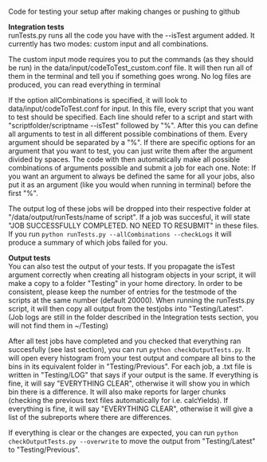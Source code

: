 Code for testing your setup after making changes or pushing to github

**Integration tests**\
runTests.py runs all the code you have with the --isTest argument added. It currently has two modes: custom input and all combinations. 

The custom input mode requires you to put the commands (as they should be run) in the data/input/codeToTest_custom.conf file. It will then run all of them in the terminal and tell you if something goes wrong. No log files are produced, you can read everything in terminal

If the option allCombinations is specified, it will look to data/input/codeToTest.conf for input. In this file, every script that you want to test should be specified. Each line should refer to a script and start with "scriptfolder/scriptname --isTest" followed by "%". After this you can define all arguments to test in all different possible combinations of them. Every argument should be separated by a "%". If there are specific options for an argument that you want to test, you can just write them after the argument divided by spaces. The code with then automatically make all possible combinations of arguments possible and submit a job for each one. Note: If you want an argument to always be defined the same for all your jobs, also put it as an argument (like you would when running in terminal) before the first "%".

The output log of these jobs will be dropped into their respective folder at "/data/output/runTests/name of script". If a job was succesful, it will state "JOB SUCCESSFULLY COMPLETED. NO NEED TO RESUBMIT" in these files. If you run `python runTests.py --allCombinations --checkLogs` it will produce a summary of which jobs failed for you.

**Output tests**\
You can also test the output of your tests. If you propagate the isTest argument correctly when creating all histogram objects in your script, it will make a copy to a folder "Testing" in your home directory. In order to be consistent, please keep the number of entries for the testmode of the scripts at the same number (default 20000). When running the runTests.py script, it will then copy all output from the testjobs into "Testing/Latest". (Job logs are still in the folder described in the Integration tests section, you will not find them in ~/Testing)

After all test jobs have completed and you checked that everything ran succesfully (see last section), you can run `python checkOutputTests.py`. It will open every histogram from your test output and compare all bins to the bins in its equivalent folder in "Testing/Previous". For each job, a .txt file is written in "Testing/LOG" that says if your output is the same. If everything is fine, it will say "EVERYTHING CLEAR", otherwise it will show you in which bin there is a difference. It will also make reports for larger chunks (checking the previous text files automatically for i.e. calcYields). If everything is fine, it will say "EVERYTHING CLEAR", otherwise it will give a list of the subreports where there are differences.

If everything is clear or the changes are expected, you can run `python checkOutputTests.py --overwrite` to move the output from "Testing/Latest" to "Testing/Previous".